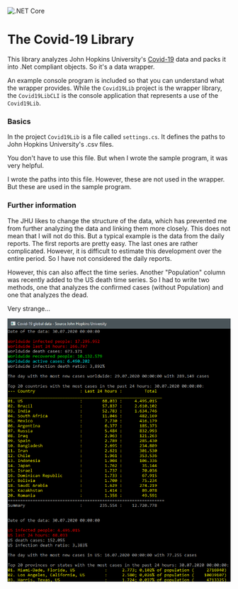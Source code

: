 ![.NET Core](https://github.com/Siox0911/Covid19Lib/workflows/.NET%20Core/badge.svg?branch=master)
# The Covid-19 Library 

This library analyzes John Hopkins University's
[Covid-19](https://github.com/CSSEGISandData/COVID-19) data and packs it into
.Net compliant objects. So it's a data wrapper.

An example console program is included so that you can understand what the
wrapper provides. While the `Covid19Lib` project is the wrapper library,
the `Covid19LibCLI` is the console application that represents a use of the
`Covid19Lib`.

### Basics

In the project `Covid19Lib` is a file called `settings.cs`. It defines the paths
to John Hopkins University's .csv files.

You don't have to use this file. But when I wrote the sample program, it was
very helpful.

I wrote the paths into this file. However, these are not used in the wrapper.
But these are used in the sample program.

### Further information

The JHU likes to change the structure of the data, which has prevented me
from further analyzing the data and linking them more closely. This does not
mean that I will not do this. But a typical example is the data from the daily
reports. The first reports are pretty easy. The last ones are rather
complicated. However, it is difficult to estimate this development over the
entire period. So I have not considered the daily reports.

However, this can also affect the time series. Another "Population" column 
was recently added to the US death time series. So I had to write two methods, one 
that analyzes the confirmed cases (without Population) and one that analyzes 
the dead.

Very strange...

![Screenshot](img/CLI_Screen.png)